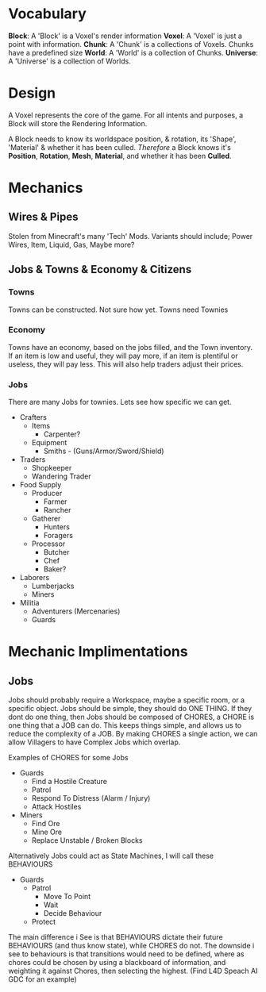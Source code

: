 # Vocabulary
**Block**: A 'Block' is a Voxel's render information
**Voxel**: A 'Voxel' is just a point with information.
**Chunk**: A 'Chunk' is a collections of Voxels. Chunks have a predefined size
**World**: A 'World' is a collection of Chunks.
**Universe**: A 'Universe' is a collection of Worlds.
# Design 
A Voxel represents the core of the game. For all intents and purposes, a Block will store the Rendering Information.

A Block needs to know its worldspace position, & rotation, its 'Shape', 'Material' & whether it has been culled. *Therefore* a Block knows it's **Position**, **Rotation**, **Mesh**, **Material**, and whether it has been **Culled**.




# Mechanics
## Wires & Pipes
Stolen from Minecraft's many 'Tech' Mods. Variants should include; Power Wires, Item, Liquid, Gas, Maybe more?
## Jobs & Towns & Economy & Citizens
### Towns 
Towns can be constructed. Not sure how yet. Towns need Townies
### Economy
Towns have an economy, based on the jobs filled, and the Town inventory. If an item is low and useful, they will pay more, if an item is plentiful or useless, they will pay less. This will also help traders adjust their prices.
### Jobs
There are many Jobs for townies. Lets see how specific we can get.
* Crafters
	* Items
		* Carpenter?
	* Equipment
		* Smiths - (Guns/Armor/Sword/Shield)
* Traders
	* Shopkeeper
	* Wandering Trader
* Food Supply
	* Producer
		* Farmer
		* Rancher
	* Gatherer
		* Hunters
		* Foragers
	* Processor
		* Butcher
		* Chef
		* Baker?
* Laborers
	* Lumberjacks
	* Miners
* Militia
	* Adventurers (Mercenaries)
	* Guards

# Mechanic Implimentations
## Jobs
Jobs should probably require a Workspace, maybe a specific room, or a specific object.
Jobs should be simple, they should do ONE THING. If they dont do one thing, then Jobs should be composed of CHORES, a CHORE is one thing that a JOB can do. This keeps things simple, and allows us to reduce the complexity of a JOB.
By making CHORES a single action, we can allow Villagers to have Complex Jobs which overlap.

Examples of CHORES for some Jobs
* Guards
	* Find a Hostile Creature
	* Patrol
	* Respond To Distress (Alarm / Injury)
	* Attack Hostiles
* Miners
	* Find Ore
	* Mine Ore
	* Replace Unstable / Broken Blocks
	
Alternatively Jobs could act as State Machines, I will call these BEHAVIOURS

* Guards
	* Patrol
		* Move To Point
		* Wait
		* Decide Behaviour
	* Protect

The main difference i See is that BEHAVIOURS dictate their future BEHAVIOURS (and thus know state), while CHORES do not. The downside i see to behaviours is that transitions would need to be defined, where as chores could be chosen by using a blackboard of information, and weighting it against Chores, then selecting the highest. (Find L4D Speach AI GDC for an example)
